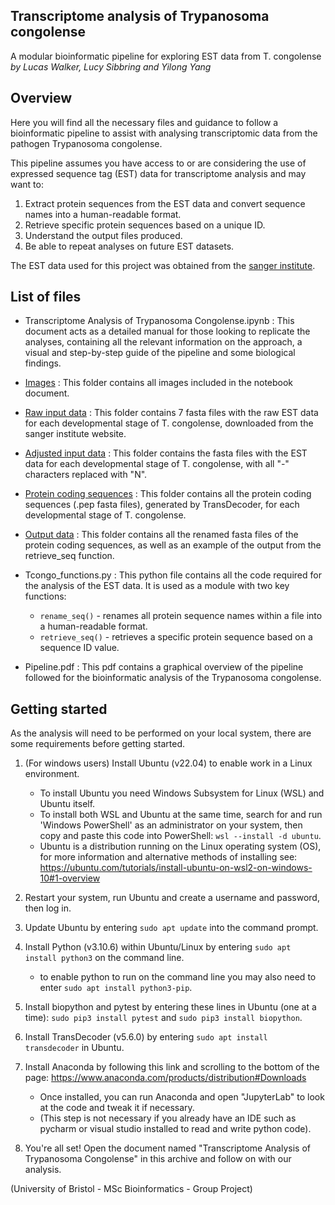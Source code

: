 Transcriptome analysis of Trypanosoma congolense  
------------------------------------
A modular bioinformatic pipeline for exploring EST data from T. congolense  
*by Lucas Walker, Lucy Sibbring and Yilong Yang*

## Overview 

Here you will find all the necessary files and guidance to follow a bioinformatic pipeline to assist with analysing transcriptomic data from the pathogen Trypanosoma congolense.

This pipeline assumes you have access to or are considering the use of expressed sequence tag (EST) data for transcriptome analysis and may want to:
1. Extract protein sequences from the EST data and convert sequence names into a human-readable format.
2. Retrieve specific protein sequences based on a unique ID.
3. Understand the output files produced.
4. Be able to repeat analyses on future EST datasets.

The EST data used for this project was obtained from the [sanger institute](https://www.sanger.ac.uk/resources/downloads/protozoa/trypanosoma-congolense.html).

## List of files 

- Transcriptome Analysis of Trypanosoma Congolense.ipynb : This document acts as a detailed manual for those looking to replicate the analyses, 
containing all the relevant information on the approach, a visual and step-by-step guide of the pipeline and some biological findings.

- [Images](/Images) : This folder contains all images included in the notebook document.

- [Raw input data](/Raw_input_data) : This folder contains 7 fasta files with the raw EST data for each developmental stage of T. congolense, downloaded from the sanger institute website.

- [Adjusted input data](/Adjusted_input_data) : This folder contains the fasta files with the EST data for each developmental stage of T. congolense, with all "-" characters replaced with "N".

- [Protein coding sequences](Protein_coding_sequences) : This folder contains all the protein coding sequences (.pep fasta files), generated by TransDecoder, for each developmental stage of T. congolense.

- [Output data](Output_data) : This folder contains all the renamed fasta files of the protein coding sequences, as well as an example of the output from the retrieve_seq function.

- Tcongo_functions.py : This python file contains all the code required for the analysis of the EST data. It is used as a module with two key functions:
    - `rename_seq()` - renames all protein sequence names within a file into a human-readable format. 
    - `retrieve_seq()` - retrieves a specific protein sequence based on a sequence ID value.
  
- Pipeline.pdf : This pdf contains a graphical overview of the pipeline followed for the bioinformatic analysis of the Trypanosoma congolense.

## Getting started

As the analysis will need to be performed on your local system, there are some requirements before getting started.

1. (For windows users) Install Ubuntu (v22.04) to enable work in a Linux environment.
	- To install Ubuntu you need Windows Subsystem for Linux (WSL) and Ubuntu itself.
	- To install both WSL and Ubuntu at the same time, search for and run 'Windows PowerShell' as an administrator on your system, 
          then copy and paste this code into PowerShell: `wsl --install -d ubuntu`.
	- Ubuntu is a distribution running on the Linux operating system (OS), 
          for more information and alternative methods of installing see: https://ubuntu.com/tutorials/install-ubuntu-on-wsl2-on-windows-10#1-overview

2. Restart your system, run Ubuntu and create a username and password, then log in.

3. Update Ubuntu by entering `sudo apt update` into the command prompt.

4. Install Python (v3.10.6) within Ubuntu/Linux by entering `sudo apt install python3` on the command line.
	- to enable python to run on the command line you may also need to enter `sudo apt install python3-pip`.

5. Install biopython and pytest by entering these lines in Ubuntu (one at a time): `sudo pip3 install pytest` and `sudo pip3 install biopython`.

6. Install TransDecoder (v5.6.0) by entering `sudo apt install transdecoder` in Ubuntu.

7. Install Anaconda by following this link and scrolling to the bottom of the page: https://www.anaconda.com/products/distribution#Downloads
	- Once installed, you can run Anaconda and open "JupyterLab" to look at the code and tweak it if necessary.
	- (This step is not necessary if you already have an IDE such as pycharm or visual studio installed to read and write python code).

8. You're all set! Open the document named "Transcriptome Analysis of Trypanosoma Congolense" in this archive and follow on with our analysis.

(University of Bristol - MSc Bioinformatics - Group Project)
